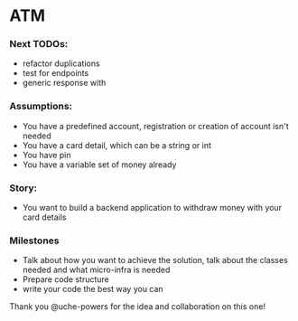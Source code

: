 # ATM

### Next TODOs:

- refactor duplications
- test for endpoints
- generic response with <T>


### Assumptions:

- You have a predefined account, registration or creation of account isn't needed
- You have a card detail, which can be a string or int
- You have pin
- You have a variable set of money already


### Story:

- You want to build a backend application to withdraw money with your card details


### Milestones

- Talk about how you want to achieve the solution, talk about the classes needed and what micro-infra is needed
- Prepare code structure
- write your code the best way you can

Thank you @uche-powers for the idea and collaboration on this one!
